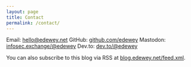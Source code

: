 ```yaml
---
layout: page
title: Contact
permalink: /contact/
---
```


Email: [hello@edewey.net](mailto:hello@edewey.net)
GitHub: [github.com/edewey](https://github.com/edewey)
Mastodon: [infosec.exchange/@edewey](https://infosec.exchange/@edewey)
Dev.to: [dev.to/@edewey](https://dev.to/@edewey)


You can also subscribe to this blog via RSS at [blog.edewey.net/feed.xml](https://blog.edewey.net/feed.xml).
